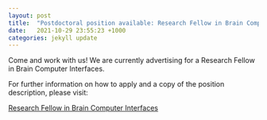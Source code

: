 ```yaml
---
layout: post
title:  "Postdoctoral position available: Research Fellow in Brain Computer Interfaces"
date:   2021-10-29 23:55:23 +1000
categories: jekyll update
---
```

Come and work with us! We are currently advertising for a Research Fellow in Brain Computer Interfaces.

For further information on how to apply and a copy of the position description, please visit:

[Research Fellow in Brain Computer Interfaces](https://jobs.unimelb.edu.au/caw/en/job/906909/)


